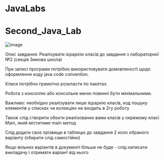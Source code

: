 # JavaLabs
# Second_Java_Lab

![image](https://user-images.githubusercontent.com/91155188/161729006-9622c3bc-2759-4954-b76f-82b097afab5e.png)

Опис завдання: 
Реалізувати ієрархію класів до завдання з лабораторної №2 (секція Зимова школа)

При записі програми потрібно використовувати домовленості щодо оформлення коду java code convention.

Класи потрібно грамотно розкласти по пакетах.

Робота з консоллю або консольне меню повинні бути мінімальними.

Важливо: необхідно реалізувати лише ієрархію класів, код пошуку елементів у списках чи колекціях не входить в 2гу роботу

Також слід створити обєкти реалізованих вами класів у окремому класі Main, який міститиме main метод

Слід додати своє прізвище в таблицю до завдання 2 коло обраного варіанту (обирати слід самостійно)

Якщо вільних варіантів в документі більше не буде - слід написати викладачу і отримати варіант від нього
